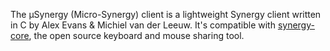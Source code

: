 The μSynergy (Micro-Synergy) client is a lightweight Synergy client written in C by Alex Evans & Michiel van der Leeuw. It's compatible with [synergy-core](https://github.com/symless/synergy-core), the open source keyboard and mouse sharing tool.
